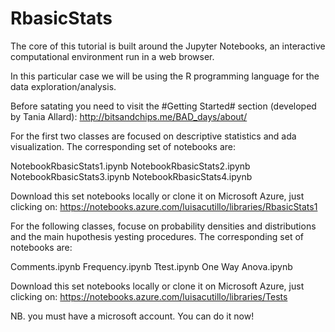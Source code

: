 # RbasicStats
The core of this tutorial is built around the Jupyter Notebooks, an interactive computational environment run in a web browser.

In this particular case we will be using the R programming language for the data exploration/analysis.

Before satating you need to visit the #Getting Started# section (developed by Tania Allard):
http://bitsandchips.me/BAD_days/about/

For the first two classes are focused on descriptive statistics and ada visualization. The corresponding set of notebooks are:

NotebookRbasicStats1.ipynb
NotebookRbasicStats2.ipynb
NotebookRbasicStats3.ipynb
NotebookRbasicStats4.ipynb


Download this set notebooks locally or clone it on Microsoft Azure, just clicking on:
https://notebooks.azure.com/luisacutillo/libraries/RbasicStats1

For the following classes, focuse on probability densities and distributions and the main hupothesis yesting procedures. The corresponding set of notebooks are:

Comments.ipynb
Frequency.ipynb
Ttest.ipynb
One Way Anova.ipynb

Download this set notebooks locally or clone it on Microsoft Azure, just clicking on:
https://notebooks.azure.com/luisacutillo/libraries/Tests

NB. you must have a microsoft account. You can do it now!


